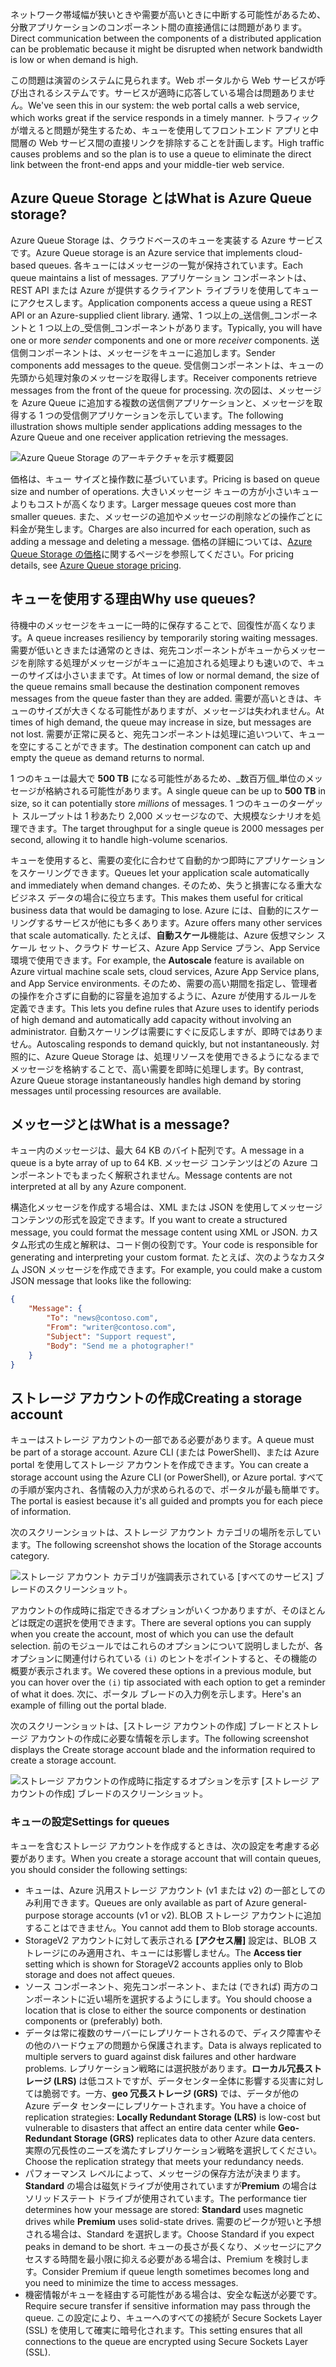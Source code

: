 <span data-ttu-id="f09bd-101">ネットワーク帯域幅が狭いときや需要が高いときに中断する可能性があるため、分散アプリケーションのコンポーネント間の直接通信には問題があります。</span><span class="sxs-lookup"><span data-stu-id="f09bd-101">Direct communication between the components of a distributed application can be problematic because it might be disrupted when network bandwidth is low or when demand is high.</span></span>

<span data-ttu-id="f09bd-102">この問題は演習のシステムに見られます。Web ポータルから Web サービスが呼び出されるシステムです。サービスが適時に応答している場合は問題ありません。</span><span class="sxs-lookup"><span data-stu-id="f09bd-102">We've seen this in our system: the web portal calls a web service, which works great if the service responds in a timely manner.</span></span> <span data-ttu-id="f09bd-103">トラフィックが増えると問題が発生するため、キューを使用してフロントエンド アプリと中間層の Web サービス間の直接リンクを排除することを計画します。</span><span class="sxs-lookup"><span data-stu-id="f09bd-103">High traffic causes problems and so the plan is to use a queue to eliminate the direct link between the front-end apps and your middle-tier web service.</span></span>

## <a name="what-is-azure-queue-storage"></a><span data-ttu-id="f09bd-104">Azure Queue Storage とは</span><span class="sxs-lookup"><span data-stu-id="f09bd-104">What is Azure Queue storage?</span></span>

<span data-ttu-id="f09bd-105">Azure Queue Storage は、クラウドベースのキューを実装する Azure サービスです。</span><span class="sxs-lookup"><span data-stu-id="f09bd-105">Azure Queue storage is an Azure service that implements cloud-based queues.</span></span> <span data-ttu-id="f09bd-106">各キューにはメッセージの一覧が保持されています。</span><span class="sxs-lookup"><span data-stu-id="f09bd-106">Each queue maintains a list of messages.</span></span> <span data-ttu-id="f09bd-107">アプリケーション コンポーネントは、REST API または Azure が提供するクライアント ライブラリを使用してキューにアクセスします。</span><span class="sxs-lookup"><span data-stu-id="f09bd-107">Application components access a queue using a REST API or an Azure-supplied client library.</span></span> <span data-ttu-id="f09bd-108">通常、1 つ以上の_送信側_コンポーネントと 1 つ以上の_受信側_コンポーネントがあります。</span><span class="sxs-lookup"><span data-stu-id="f09bd-108">Typically, you will have one or more _sender_ components and one or more _receiver_ components.</span></span> <span data-ttu-id="f09bd-109">送信側コンポーネントは、メッセージをキューに追加します。</span><span class="sxs-lookup"><span data-stu-id="f09bd-109">Sender components add messages to the queue.</span></span> <span data-ttu-id="f09bd-110">受信側コンポーネントは、キューの先頭から処理対象のメッセージを取得します。</span><span class="sxs-lookup"><span data-stu-id="f09bd-110">Receiver components retrieve messages from the front of the queue for processing.</span></span> <span data-ttu-id="f09bd-111">次の図は、メッセージを Azure Queue に追加する複数の送信側アプリケーションと、メッセージを取得する 1 つの受信側アプリケーションを示しています。</span><span class="sxs-lookup"><span data-stu-id="f09bd-111">The following illustration shows multiple sender applications adding messages to the Azure Queue and one receiver application retrieving the messages.</span></span>

![Azure Queue Storage のアーキテクチャを示す概要図](../media/2-queue-overview.png)

<span data-ttu-id="f09bd-113">価格は、キュー サイズと操作数に基づいています。</span><span class="sxs-lookup"><span data-stu-id="f09bd-113">Pricing is based on queue size and number of operations.</span></span> <span data-ttu-id="f09bd-114">大きいメッセージ キューの方が小さいキューよりもコストが高くなります。</span><span class="sxs-lookup"><span data-stu-id="f09bd-114">Larger message queues cost more than smaller queues.</span></span> <span data-ttu-id="f09bd-115">また、メッセージの追加やメッセージの削除などの操作ごとに料金が発生します。</span><span class="sxs-lookup"><span data-stu-id="f09bd-115">Charges are also incurred for each operation, such as adding a message and deleting a message.</span></span> <span data-ttu-id="f09bd-116">価格の詳細については、[Azure Queue Storage の価格](https://azure.microsoft.com/pricing/details/storage/queues/)に関するページを参照してください。</span><span class="sxs-lookup"><span data-stu-id="f09bd-116">For pricing details, see [Azure Queue storage pricing](https://azure.microsoft.com/pricing/details/storage/queues/).</span></span>

## <a name="why-use-queues"></a><span data-ttu-id="f09bd-117">キューを使用する理由</span><span class="sxs-lookup"><span data-stu-id="f09bd-117">Why use queues?</span></span>

<span data-ttu-id="f09bd-118">待機中のメッセージをキューに一時的に保存することで、回復性が高くなります。</span><span class="sxs-lookup"><span data-stu-id="f09bd-118">A queue increases resiliency by temporarily storing waiting messages.</span></span> <span data-ttu-id="f09bd-119">需要が低いときまたは通常のときは、宛先コンポーネントがキューからメッセージを削除する処理がメッセージがキューに追加される処理よりも速いので、キューのサイズは小さいままです。</span><span class="sxs-lookup"><span data-stu-id="f09bd-119">At times of low or normal demand, the size of the queue remains small because the destination component removes messages from the queue faster than they are added.</span></span> <span data-ttu-id="f09bd-120">需要が高いときは、キューのサイズが大きくなる可能性がありますが、メッセージは失われません。</span><span class="sxs-lookup"><span data-stu-id="f09bd-120">At times of high demand, the queue may increase in size, but messages are not lost.</span></span> <span data-ttu-id="f09bd-121">需要が正常に戻ると、宛先コンポーネントは処理に追いついて、キューを空にすることができます。</span><span class="sxs-lookup"><span data-stu-id="f09bd-121">The destination component can catch up and empty the queue as demand returns to normal.</span></span>

<span data-ttu-id="f09bd-122">1 つのキューは最大で **500 TB** になる可能性があるため、_数百万個_単位のメッセージが格納される可能性があります。</span><span class="sxs-lookup"><span data-stu-id="f09bd-122">A single queue can be up to **500 TB** in size, so it can potentially store _millions_ of messages.</span></span> <span data-ttu-id="f09bd-123">1 つのキューのターゲット スループットは 1 秒あたり 2,000 メッセージなので、大規模なシナリオを処理できます。</span><span class="sxs-lookup"><span data-stu-id="f09bd-123">The target throughput for a single queue is 2000 messages per second, allowing it to handle high-volume scenarios.</span></span>

<span data-ttu-id="f09bd-124">キューを使用すると、需要の変化に合わせて自動的かつ即時にアプリケーションをスケーリングできます。</span><span class="sxs-lookup"><span data-stu-id="f09bd-124">Queues let your application scale automatically and immediately when demand changes.</span></span> <span data-ttu-id="f09bd-125">そのため、失うと損害になる重大なビジネス データの場合に役立ちます。</span><span class="sxs-lookup"><span data-stu-id="f09bd-125">This makes them useful for critical business data that would be damaging to lose.</span></span> <span data-ttu-id="f09bd-126">Azure には、自動的にスケーリングするサービスが他にも多くあります。</span><span class="sxs-lookup"><span data-stu-id="f09bd-126">Azure offers many other services that scale automatically.</span></span> <span data-ttu-id="f09bd-127">たとえば、**自動スケール**機能は、Azure 仮想マシン スケール セット、クラウド サービス、Azure App Service プラン、App Service 環境で使用できます。</span><span class="sxs-lookup"><span data-stu-id="f09bd-127">For example, the **Autoscale** feature is available on Azure virtual machine scale sets, cloud services, Azure App Service plans, and App Service environments.</span></span> <span data-ttu-id="f09bd-128">そのため、需要の高い期間を指定し、管理者の操作を介さずに自動的に容量を追加するように、Azure が使用するルールを定義できます。</span><span class="sxs-lookup"><span data-stu-id="f09bd-128">This lets you define rules that Azure uses to identify periods of high demand and automatically add capacity without involving an administrator.</span></span> <span data-ttu-id="f09bd-129">自動スケーリングは需要にすぐに反応しますが、即時ではありません。</span><span class="sxs-lookup"><span data-stu-id="f09bd-129">Autoscaling responds to demand quickly, but not instantaneously.</span></span> <span data-ttu-id="f09bd-130">対照的に、Azure Queue Storage は、処理リソースを使用できるようになるまでメッセージを格納することで、高い需要を即時に処理します。</span><span class="sxs-lookup"><span data-stu-id="f09bd-130">By contrast, Azure Queue storage instantaneously handles high demand by storing messages until processing resources are available.</span></span>

## <a name="what-is-a-message"></a><span data-ttu-id="f09bd-131">メッセージとは</span><span class="sxs-lookup"><span data-stu-id="f09bd-131">What is a message?</span></span>

<span data-ttu-id="f09bd-132">キュー内のメッセージは、最大 64 KB のバイト配列です。</span><span class="sxs-lookup"><span data-stu-id="f09bd-132">A message in a queue is a byte array of up to 64 KB.</span></span> <span data-ttu-id="f09bd-133">メッセージ コンテンツはどの Azure コンポーネントでもまったく解釈されません。</span><span class="sxs-lookup"><span data-stu-id="f09bd-133">Message contents are not interpreted at all by any Azure component.</span></span>

<span data-ttu-id="f09bd-134">構造化メッセージを作成する場合は、XML または JSON を使用してメッセージ コンテンツの形式を設定できます。</span><span class="sxs-lookup"><span data-stu-id="f09bd-134">If you want to create a structured message, you could format the message content using XML or JSON.</span></span> <span data-ttu-id="f09bd-135">カスタム形式の生成と解釈は、コード側の役割です。</span><span class="sxs-lookup"><span data-stu-id="f09bd-135">Your code is responsible for generating and interpreting your custom format.</span></span> <span data-ttu-id="f09bd-136">たとえば、次のようなカスタム JSON メッセージを作成できます。</span><span class="sxs-lookup"><span data-stu-id="f09bd-136">For example, you could make a custom JSON message that looks like the following:</span></span>

```json
{
    "Message": {
        "To": "news@contoso.com",
        "From": "writer@contoso.com",
        "Subject": "Support request",
        "Body": "Send me a photographer!"
    }
}
```

## <a name="creating-a-storage-account"></a><span data-ttu-id="f09bd-137">ストレージ アカウントの作成</span><span class="sxs-lookup"><span data-stu-id="f09bd-137">Creating a storage account</span></span>

<span data-ttu-id="f09bd-138">キューはストレージ アカウントの一部である必要があります。</span><span class="sxs-lookup"><span data-stu-id="f09bd-138">A queue must be part of a storage account.</span></span> <span data-ttu-id="f09bd-139">Azure CLI (または PowerShell)、または Azure portal を使用してストレージ アカウントを作成できます。</span><span class="sxs-lookup"><span data-stu-id="f09bd-139">You can create a storage account using the Azure CLI (or PowerShell), or Azure portal.</span></span> <span data-ttu-id="f09bd-140">すべての手順が案内され、各情報の入力が求められるので、ポータルが最も簡単です。</span><span class="sxs-lookup"><span data-stu-id="f09bd-140">The portal is easiest because it's all guided and prompts you for each piece of information.</span></span> 

<span data-ttu-id="f09bd-141">次のスクリーンショットは、ストレージ アカウント カテゴリの場所を示しています。</span><span class="sxs-lookup"><span data-stu-id="f09bd-141">The following screenshot shows the location of the Storage accounts category.</span></span>

![ストレージ アカウント カテゴリが強調表示されている [すべてのサービス] ブレードのスクリーンショット。](../media/2-create-storage-account-1.png)

<span data-ttu-id="f09bd-143">アカウントの作成時に指定できるオプションがいくつかありますが、そのほとんどは既定の選択を使用できます。</span><span class="sxs-lookup"><span data-stu-id="f09bd-143">There are several options you can supply when you create the account, most of which you can use the default selection.</span></span> <span data-ttu-id="f09bd-144">前のモジュールではこれらのオプションについて説明しましたが、各オプションに関連付けられている `(i)` のヒントをポイントすると、その機能の概要が表示されます。</span><span class="sxs-lookup"><span data-stu-id="f09bd-144">We covered these options in a previous module, but you can hover over the `(i)` tip associated with each option to get a reminder of what it does.</span></span> <span data-ttu-id="f09bd-145">次に、ポータル ブレードの入力例を示します。</span><span class="sxs-lookup"><span data-stu-id="f09bd-145">Here's an example of filling out the portal blade.</span></span>

<span data-ttu-id="f09bd-146">次のスクリーンショットは、[ストレージ アカウントの作成] ブレードとストレージ アカウントの作成に必要な情報を示します。</span><span class="sxs-lookup"><span data-stu-id="f09bd-146">The following screenshot displays the Create storage account blade and the information required to create a storage account.</span></span>

![ストレージ アカウントの作成時に指定するオプションを示す [ストレージ アカウントの作成] ブレードのスクリーンショット。](../media/2-create-storage-account-2.png)

### <a name="settings-for-queues"></a><span data-ttu-id="f09bd-148">キューの設定</span><span class="sxs-lookup"><span data-stu-id="f09bd-148">Settings for queues</span></span>
<span data-ttu-id="f09bd-149">キューを含むストレージ アカウントを作成するときは、次の設定を考慮する必要があります。</span><span class="sxs-lookup"><span data-stu-id="f09bd-149">When you create a storage account that will contain queues, you should consider the following settings:</span></span>

- <span data-ttu-id="f09bd-150">キューは、Azure 汎用ストレージ アカウント (v1 または v2) の一部としてのみ利用できます。</span><span class="sxs-lookup"><span data-stu-id="f09bd-150">Queues are only available as part of Azure general-purpose storage accounts (v1 or v2).</span></span> <span data-ttu-id="f09bd-151">BLOB ストレージ アカウントに追加することはできません。</span><span class="sxs-lookup"><span data-stu-id="f09bd-151">You cannot add them to Blob storage accounts.</span></span>
- <span data-ttu-id="f09bd-152">StorageV2 アカウントに対して表示される **[アクセス層]** 設定は、BLOB ストレージにのみ適用され、キューには影響しません。</span><span class="sxs-lookup"><span data-stu-id="f09bd-152">The **Access tier** setting which is shown for StorageV2 accounts applies only to Blob storage and does not affect queues.</span></span>
- <span data-ttu-id="f09bd-153">ソース コンポーネント、宛先コンポーネント、または (できれば) 両方のコンポーネントに近い場所を選択するようにします。</span><span class="sxs-lookup"><span data-stu-id="f09bd-153">You should choose a location that is close to either the source components or destination components or (preferably) both.</span></span>
- <span data-ttu-id="f09bd-154">データは常に複数のサーバーにレプリケートされるので、ディスク障害やその他のハードウェアの問題から保護されます。</span><span class="sxs-lookup"><span data-stu-id="f09bd-154">Data is always replicated to multiple servers to guard against disk failures and other hardware problems.</span></span> <span data-ttu-id="f09bd-155">レプリケーション戦略には選択肢があります。**ローカル冗長ストレージ (LRS)** は低コストですが、データセンター全体に影響する災害に対しては脆弱です。一方、**geo 冗長ストレージ (GRS)** では、データが他の Azure データ センターにレプリケートされます。</span><span class="sxs-lookup"><span data-stu-id="f09bd-155">You have a choice of replication strategies: **Locally Redundant Storage (LRS)** is low-cost but vulnerable to disasters that affect an entire data center while **Geo-Redundant Storage (GRS)** replicates data to other Azure data centers.</span></span> <span data-ttu-id="f09bd-156">実際の冗長性のニーズを満たすレプリケーション戦略を選択してください。</span><span class="sxs-lookup"><span data-stu-id="f09bd-156">Choose the replication strategy that meets your redundancy needs.</span></span>
- <span data-ttu-id="f09bd-157">パフォーマンス レベルによって、メッセージの保存方法が決まります。**Standard** の場合は磁気ドライブが使用されていますが**Premium** の場合はソリッドステート ドライブが使用されています。</span><span class="sxs-lookup"><span data-stu-id="f09bd-157">The performance tier determines how your message are stored: **Standard** uses magnetic drives while **Premium** uses solid-state drives.</span></span> <span data-ttu-id="f09bd-158">需要のピークが短いと予想される場合は、Standard を選択します。</span><span class="sxs-lookup"><span data-stu-id="f09bd-158">Choose Standard if you expect peaks in demand to be short.</span></span> <span data-ttu-id="f09bd-159">キューの長さが長くなり、メッセージにアクセスする時間を最小限に抑える必要がある場合は、Premium を検討します。</span><span class="sxs-lookup"><span data-stu-id="f09bd-159">Consider Premium if queue length sometimes becomes long and you need to minimize the time to access messages.</span></span>
- <span data-ttu-id="f09bd-160">機密情報がキューを経由する可能性がある場合は、安全な転送が必要です。</span><span class="sxs-lookup"><span data-stu-id="f09bd-160">Require secure transfer if sensitive information may pass through the queue.</span></span> <span data-ttu-id="f09bd-161">この設定により、キューへのすべての接続が Secure Sockets Layer (SSL) を使用して確実に暗号化されます。</span><span class="sxs-lookup"><span data-stu-id="f09bd-161">This setting ensures that all connections to the queue are encrypted using Secure Sockets Layer (SSL).</span></span>